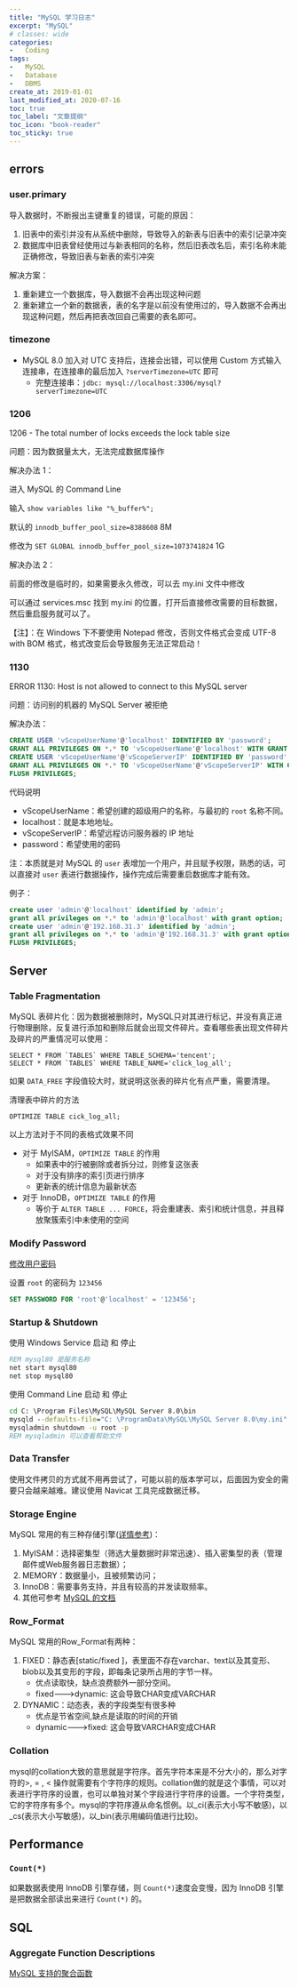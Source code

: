 ```yaml
---
title: "MySQL 学习日志"
excerpt: "MySQL"
# classes: wide
categories:
-   Coding
tags:
-   MySQL
-   Database
-   DBMS
create_at: 2019-01-01
last_modified_at: 2020-07-16
toc: true
toc_label: "文章提纲"
toc_icon: "book-reader"
toc_sticky: true
---
```


## errors

### user.primary

导入数据时，不断报出主键重复的错误，可能的原因：

1.  旧表中的索引并没有从系统中删除，导致导入的新表与旧表中的索引记录冲突
2.  数据库中旧表曾经使用过与新表相同的名称，然后旧表改名后，索引名称未能正确修改，导致旧表与新表的索引冲突

解决方案：

1.  重新建立一个数据库，导入数据不会再出现这种问题
2.  重新建立一个新的数据表，表的名字是以前没有使用过的，导入数据不会再出现这种问题，然后再把表改回自己需要的表名即可。

### timezone

-   MySQL 8.0 加入对 UTC 支持后，连接会出错，可以使用 Custom 方式输入连接串，在连接串的最后加入 `?serverTimezone=UTC` 即可
    -   完整连接串：`jdbc: mysql://localhost:3306/mysql?serverTimezone=UTC`

### 1206

1206 - The total number of locks exceeds the lock table size

问题：因为数据量太大，无法完成数据库操作

解决办法 1：

进入 MySQL 的 Command Line

输入 `show variables like "%_buffer%";`

默认的 `innodb_buffer_pool_size=8388608` 8M

修改为 `SET GLOBAL innodb_buffer_pool_size=1073741824` 1G

解决办法 2：

前面的修改是临时的，如果需要永久修改，可以去 my.ini 文件中修改

可以通过 services.msc 找到 my.ini 的位置，打开后直接修改需要的目标数据，然后重启服务就可以了。

【注】：在 Windows 下不要使用 Notepad 修改，否则文件格式会变成 UTF-8 with BOM 格式，格式改变后会导致服务无法正常启动！

### 1130

ERROR 1130: Host is not allowed to connect to this MySQL server

问题：访问别的机器的 MySQL Server 被拒绝

解决办法：

```SQL
CREATE USER 'vScopeUserName'@'localhost' IDENTIFIED BY 'password';
GRANT ALL PRIVILEGES ON *.* TO 'vScopeUserName'@'localhost' WITH GRANT OPTION;
CREATE USER 'vScopeUserName'@'vScopeServerIP' IDENTIFIED BY 'password';
GRANT ALL PRIVILEGES ON *.* TO 'vScopeUserName'@'vScopeServerIP' WITH GRANT OPTION;
FLUSH PRIVILEGES;
```

代码说明

-   vScopeUserName：希望创建的超级用户的名称，与最初的 `root` 名称不同。
-   localhost：就是本地地址。
-   vScopeServerIP：希望远程访问服务器的 IP 地址
-   password：希望使用的密码

注：本质就是对 MySQL 的 `user` 表增加一个用户，并且赋予权限，熟悉的话，可以直接对 `user` 表进行数据操作，操作完成后需要重启数据库才能有效。

例子：

```SQL
create user 'admin'@'localhost' identified by 'admin';
grant all privileges on *.* to 'admin'@'localhost' with grant option;
create user 'admin'@'192.168.31.3' identified by 'admin';
grant all privileges on *.* to 'admin'@'192.168.31.3' with grant option;
FLUSH PRIVILEGES;
```

## Server

### Table Fragmentation

MySQL 表碎片化：因为数据被删除时，MySQL只对其进行标记，并没有真正进行物理删除，反复进行添加和删除后就会出现文件碎片。查看哪些表出现文件碎片及碎片的严重情况可以使用：

```mysql
SELECT * FROM `TABLES` WHERE TABLE_SCHEMA='tencent';
SELECT * FROM `TABLES` WHERE TABLE_NAME='click_log_all';
```

如果 `DATA_FREE` 字段值较大时，就说明这张表的碎片化有点严重，需要清理。

清理表中碎片的方法

```mysql
OPTIMIZE TABLE cick_log_all;
```

以上方法对于不同的表格式效果不同

-   对于 MyISAM，`OPTIMIZE TABLE` 的作用
    -   如果表中的行被删除或者拆分过，则修复这张表
    -   对于没有排序的索引页进行排序
    -   更新表的统计信息为最新状态
-   对于 InnoDB，`OPTIMIZE TABLE` 的作用
    -   等价于 `ALTER TABLE ... FORCE`，将会重建表、索引和统计信息，并且释放聚簇索引中未使用的空间

### Modify Password

[修改用户密码](https://dev.mysql.com/doc/refman/8.0/en/set-password.html)

设置 `root` 的密码为 `123456`

```SQL
SET PASSWORD FOR 'root'@'localhost' = '123456';
```

### Startup & Shutdown

使用 Windows Service 启动 和 停止

```bat
REM mysql80 是服务名称
net start mysql80
net stop mysql80
```

使用 Command Line 启动 和 停止

```bat
cd C: \Program Files\MySQL\MySQL Server 8.0\bin
mysqld --defaults-file="C: \ProgramData\MySQL\MySQL Server 8.0\my.ini"
mysqladmin shutdown -u root -p
REM mysqladmin 可以查看帮助文件
```

### Data Transfer

使用文件拷贝的方式就不用再尝试了，可能以前的版本学可以，后面因为安全的需要只会越来越难。建议使用 Navicat 工具完成数据迁移。

### Storage Engine

MySQL 常用的有三种存储引擎([详情参考](https://blog.csdn.net/ybdesire/article/details/83154312))：

1.  MyISAM：选择密集型（筛选大量数据时非常迅速）、插入密集型的表（管理邮件或Web服务器日志数据）；
2.  MEMORY：数据量小，且被频繁访问；
3.  InnoDB：需要事务支持，并且有较高的并发读取频率。
4.  其他可参考 [MySQL 的文档](https://dev.mysql.com/doc/refman/8.0/en/storage-engines.html)

### Row_Format

MySQL 常用的Row_Format有两种：

1.  FIXED：静态表[static/fixed ]，表里面不存在varchar、text以及其变形、blob以及其变形的字段，即每条记录所占用的字节一样。
    -   优点读取快，缺点浪费额外一部分空间。
    -   fixed--->dynamic: 这会导致CHAR变成VARCHAR
2.  DYNAMIC：动态表，表的字段类型有很多种
    -   优点是节省空间,缺点是读取的时间的开销
    -   dynamic--->fixed: 这会导致VARCHAR变成CHAR

### Collation

mysql的collation大致的意思就是字符序。首先字符本来是不分大小的，那么对字符的>, = , < 操作就需要有个字符序的规则。collation做的就是这个事情，可以对表进行字符序的设置，也可以单独对某个字段进行字符序的设置。一个字符类型，它的字符序有多个。mysql的字符序遵从命名惯例。以_ci(表示大小写不敏感)，以_cs(表示大小写敏感)，以_bin(表示用编码值进行比较)。

## Performance

### `Count(*)`

如果数据表使用 InnoDB 引擎存储，则 `Count(*)`速度会变慢，因为 InnoDB 引擎是把数据全部读出来进行 `Count(*)` 的。

## SQL

### Aggregate Function Descriptions

[MySQL 支持的聚合函数](https://dev.mysql.com/doc/refman/5.7/en/aggregate-functions.html)